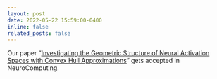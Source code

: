 ```yaml
---
layout: post
date: 2022-05-22 15:59:00-0400
inline: false
related_posts: false
---
```


Our paper “[Investigating the Geometric Structure of Neural Activation Spaces with Convex Hull Approximations](https://doi.org/10.1016/j.neucom.2022.05.019)” gets accepted in NeuroComputing.